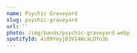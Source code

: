 ```yaml
---
name: Psychic Graveyard
slug: psychic-graveyard
url: ''
photo: /img/bands/psychic-graveyard.webp
spotifyId: 4i09YoyjD3V14WcaLDfn3b
---
```


